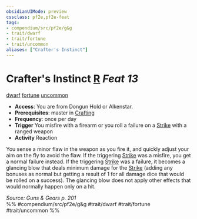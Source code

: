 ```yaml
---
obsidianUIMode: preview
cssclass: pf2e,pf2e-feat
tags:
- compendium/src/pf2e/g&g
- trait/dwarf
- trait/fortune
- trait/uncommon
aliases: ["Crafter's Instinct"]
---
```

# Crafter's Instinct  [R](../../Rules/core-rulebook/chapter-9-playing-the-game.md#Actions "Reaction") *Feat 13*  
[dwarf](../../Rules/traits/dwarf.md)  [fortune](../../Rules/traits/fortune.md)  [uncommon](../../Rules/traits/uncommon.md)  

- **Access**: You are from Dongun Hold or Alkenstar.
- **Prerequisites**: master in [Crafting](../skills.md#Crafting)
- **Frequency**: once per day
- **Trigger** You misfire with a firearm or you roll a failure on a [Strike](../../Rules/actions/strike.md) with a ranged weapon
- **Activity** Reaction

You sense a minor flaw in the weapon as you fire it, and quickly adjust your aim on the fly to avoid the flaw. If the triggering [Strike](../../Rules/actions/strike.md) was a misfire, you get a normal failure instead. If the triggering [Strike](../../Rules/actions/strike.md) was a failure, it becomes a glancing blow that deals minimum damage for the [Strike](../../Rules/actions/strike.md) (adding any bonuses as normal but getting a result of 1 for all damage dice that would be rolled on a success). The glancing blow does not apply other effects that would normally happen only on a hit.

*Source: Guns & Gears p. 201*  
%% #compendium/src/pf2e/g&g #trait/dwarf #trait/fortune #trait/uncommon %%